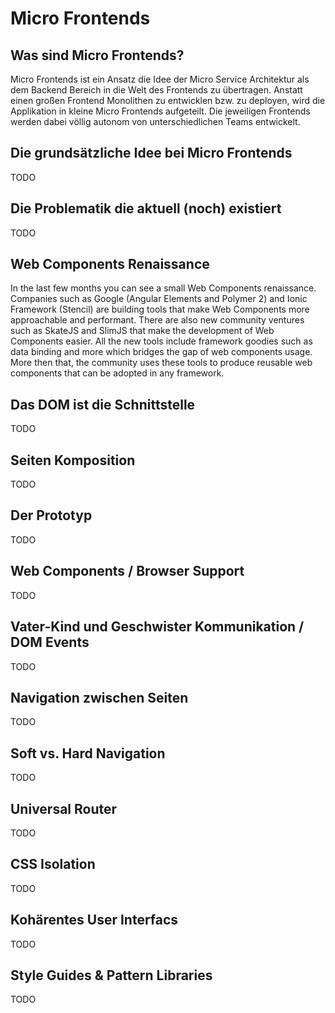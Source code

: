 # Micro Frontends

## Was sind Micro Frontends?

Micro Frontends ist ein Ansatz die Idee der Micro Service Architektur als dem Backend Bereich in die Welt des Frontends zu übertragen. Anstatt einen großen Frontend Monolithen zu entwicklen bzw. zu deployen, wird die Applikation in kleine Micro Frontends aufgeteilt. Die jeweiligen Frontends werden dabei völlig autonom von unterschiedlichen Teams entwickelt.

## Die grundsätzliche Idee bei Micro Frontends

TODO

## Die Problematik die aktuell (noch) existiert

TODO

## Web Components Renaissance
In the last few months you can see a small Web Components renaissance. Companies such as Google (Angular Elements and Polymer 2) and Ionic Framework (Stencil) are building tools that make Web Components more approachable and performant. There are also new community ventures such as SkateJS and SlimJS that make the development of Web Components easier. All the new tools include framework goodies such as data binding and more which bridges the gap of web components usage. More then that, the community uses these tools to produce reusable web components that can be adopted in any framework.

## Das DOM ist die Schnittstelle

TODO

## Seiten Komposition

TODO

## Der Prototyp

TODO

## Web Components / Browser Support

TODO

## Vater-Kind und Geschwister Kommunikation / DOM Events

TODO

## Navigation zwischen Seiten

TODO

## Soft vs. Hard Navigation

TODO

## Universal Router

TODO

## CSS Isolation

TODO

## Kohärentes User Interfacs

TODO

## Style Guides & Pattern Libraries

TODO
